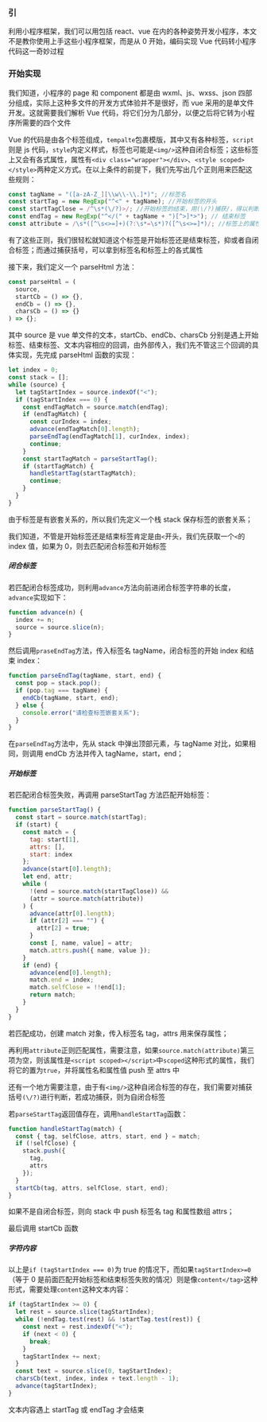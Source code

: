 ### 引

利用小程序框架，我们可以用包括 react、vue 在内的各种姿势开发小程序，本文不是教你使用上手这些小程序框架，而是从 0 开始，编码实现 Vue 代码转小程序代码这一奇妙过程

### 开始实现

我们知道，小程序的 page 和 component 都是由 wxml、js、wxss、json 四部分组成，实际上这种多文件的开发方式体验并不是很好，而 vue 采用的是单文件开发。这就需要我们解析 Vue 代码，将它们分为几部分，以便之后将它转为小程序所需要的四个文件

Vue 的代码是由各个标签组成，`tempalte`包裹模版，其中又有各种标签，`script`则是 js 代码，`style`内定义样式，标签也可能是`<img/>`这种自闭合标签；这些标签上又会有各式属性，属性有`<div class="wrapper"></div>`、`<style scoped></style>`两种定义方式。在以上条件的前提下，我们先写出几个正则用来匹配这些规则：

```js
const tagName = "([a-zA-Z_][\\w\\-\\.]*)"; //标签名
const startTag = new RegExp("^<" + tagName); //开始标签的开头
const startTagClose = /^\s*(\/?)>/; //开始标签的结束，用(\/?)捕获/，得以判断是否为自闭合标签
const endTag = new RegExp("^</(" + tagName + ")[^>]*>"); // 结束标签
const attribute = /\s*([^\s<>=]+)(?:\s*=\s*)?([^\s<>=]*)/; //标签上的属性
```

有了这些正则，我们很轻松就知道这个标签是开始标签还是结束标签，抑或者自闭合标签；而通过捕获括号，可以拿到标签名和标签上的各式属性

接下来，我们定义一个 parseHtml 方法：

```js
const parseHtml = (
  source,
  startCb = () => {},
  endCb = () => {},
  charsCb = () => {}
) => {};
```

其中 source 是 vue 单文件的文本，startCb、endCb、charsCb 分别是遇上开始标签、结束标签、文本内容相应的回调，由外部传入，我们先不管这三个回调的具体实现，先完成 parseHtml 函数的实现：

```js
let index = 0;
const stack = [];
while (source) {
  let tagStartIndex = source.indexOf("<");
  if (tagStartIndex === 0) {
    const endTagMatch = source.match(endTag);
    if (endTagMatch) {
      const curIndex = index;
      advance(endTagMatch[0].length);
      parseEndTag(endTagMatch[1], curIndex, index);
      continue;
    }
    const startTagMatch = parseStartTag();
    if (startTagMatch) {
      handleStartTag(startTagMatch);
      continue;
    }
  }
}
```

由于标签是有嵌套关系的，所以我们先定义一个栈 stack 保存标签的嵌套关系；

我们知道，不管是开始标签还是结束标签肯定是由`<`开头，我们先获取一个`<`的 index 值，如果为 0，则去匹配闭合标签和开始标签

##### 闭合标签

若匹配闭合标签成功，则利用`advance`方法向前进闭合标签字符串的长度，`advance`实现如下：

```js
function advance(n) {
  index += n;
  source = source.slice(n);
}
```

然后调用`praseEndTag`方法，传入标签名 tagName，闭合标签的开始 index 和结束 index：

```js
function parseEndTag(tagName, start, end) {
  const pop = stack.pop();
  if (pop.tag === tagName) {
    endCb(tagName, start, end);
  } else {
    console.error("请检查标签嵌套关系");
  }
}
```

在`parseEndTag`方法中，先从 stack 中弹出顶部元素，与 tagName 对比，如果相同，则调用 endCb 方法并传入 tagName，start，end；

##### 开始标签

若匹配闭合标签失败，再调用 parseStartTag 方法匹配开始标签：

```js
function parseStartTag() {
  const start = source.match(startTag);
  if (start) {
    const match = {
      tag: start[1],
      attrs: [],
      start: index
    };
    advance(start[0].length);
    let end, attr;
    while (
      !(end = source.match(startTagClose)) &&
      (attr = source.match(attribute))
    ) {
      advance(attr[0].length);
      if (attr[2] === "") {
        attr[2] = true;
      }
      const [, name, value] = attr;
      match.attrs.push({ name, value });
    }
    if (end) {
      advance(end[0].length);
      match.end = index;
      match.selfClose = !!end[1];
      return match;
    }
  }
}
```

若匹配成功，创建 match 对象，传入标签名 tag，attrs 用来保存属性；

再利用`attribute`正则匹配属性，需要注意，如果`source.match(attribute)`第三项为空，则该属性是`<script scoped></script>`中`scoped`这种形式的属性，我们将它的置为`true`，并将属性名和属性值 push 至 attrs 中

还有一个地方需要注意，由于有`<img/>`这种自闭合标签的存在，我们需要对捕获括号`(\/?)`进行判断，若成功捕获，则为自闭合标签

若`parseStartTag`返回值存在，调用`handleStartTag`函数：

```js
function handleStartTag(match) {
  const { tag, selfClose, attrs, start, end } = match;
  if (!selfClose) {
    stack.push({
      tag,
      attrs
    });
  }
  startCb(tag, attrs, selfClose, start, end);
}
```

如果不是自闭合标签，则向 stack 中 push 标签名 tag 和属性数组 attrs；

最后调用 startCb 函数

##### 字符内容

以上是`if (tagStartIndex === 0)`为 true 的情况下，而如果`tagStartIndex>=0`（等于 0 是前面匹配开始标签和结束标签失败的情况）则是像`content</tag>`这种形式，需要处理`content`这种文本内容：

```js
if (tagStartIndex >= 0) {
  let rest = source.slice(tagStartIndex);
  while (!endTag.test(rest) && !startTag.test(rest)) {
    const next = rest.indexOf("<");
    if (next < 0) {
      break;
    }
    tagStartIndex += next;
  }
  const text = source.slice(0, tagStartIndex);
  charsCb(text, index, index + text.length - 1);
  advance(tagStartIndex);
}
```

文本内容遇上 startTag 或 endTag 才会结束
